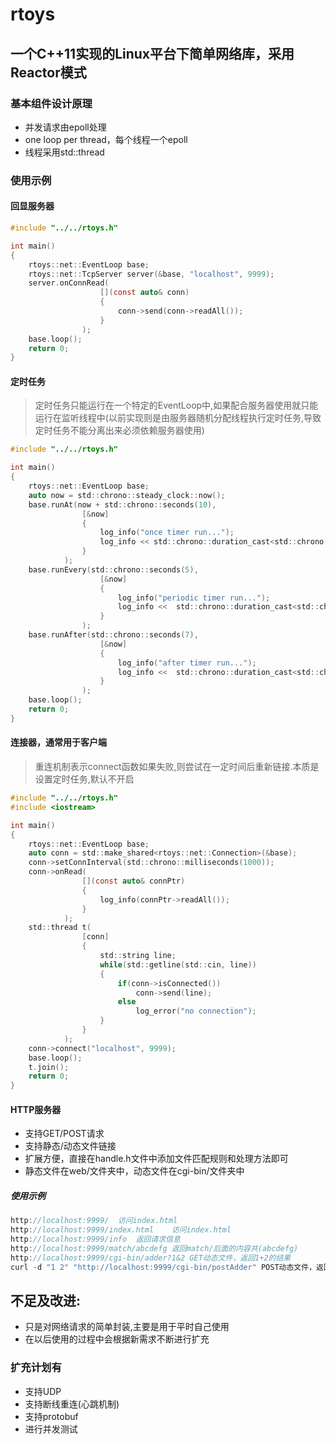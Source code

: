 # rtoys

## 一个C++11实现的Linux平台下简单网络库，采用Reactor模式

### 基本组件设计原理

* 并发请求由epoll处理
* one loop per thread，每个线程一个epoll
* 线程采用std::thread



### 使用示例

#### 回显服务器

```c
#include "../../rtoys.h"

int main()
{
    rtoys::net::EventLoop base;
    rtoys::net::TcpServer server(&base, "localhost", 9999);
    server.onConnRead(
                    [](const auto& conn)
                    {
                        conn->send(conn->readAll());
                    }
                );
    base.loop();
    return 0;
}
```

#### 定时任务

>定时任务只能运行在一个特定的EventLoop中,如果配合服务器使用就只能运行在监听线程中(以前实现则是由服务器随机分配线程执行定时任务,导致定时任务不能分离出来必须依赖服务器使用)

```c
#include "../../rtoys.h"

int main()
{
    rtoys::net::EventLoop base;
    auto now = std::chrono::steady_clock::now();
    base.runAt(now + std::chrono::seconds(10),
                [&now]
                {
                    log_info("once timer run...");
                    log_info << std::chrono::duration_cast<std::chrono::seconds>(std::chrono::steady_clock::now() - now).count(); 
                }
            );
    base.runEvery(std::chrono::seconds(5),
                    [&now]
                    {
                        log_info("periodic timer run...");
                        log_info <<  std::chrono::duration_cast<std::chrono::seconds>(std::chrono::steady_clock::now() - now).count();
                    }
                );
    base.runAfter(std::chrono::seconds(7),
                    [&now]
                    {
                        log_info("after timer run...");
                        log_info <<  std::chrono::duration_cast<std::chrono::seconds>(std::chrono::steady_clock::now() - now).count();
                    }
                );
    base.loop();
    return 0;
}
```

#### 连接器，通常用于客户端

>重连机制表示connect函数如果失败,则尝试在一定时间后重新链接.本质是设置定时任务,默认不开启

```c
#include "../../rtoys.h"
#include <iostream>

int main()
{
    rtoys::net::EventLoop base;
    auto conn = std::make_shared<rtoys::net::Connection>(&base);
    conn->setConnInterval(std::chrono::milliseconds(1000));
    conn->onRead(
                [](const auto& connPtr)
                {
                    log_info(connPtr->readAll());
                }
            );
    std::thread t(
                [conn]
                {
                    std::string line;
                    while(std::getline(std::cin, line))
                    {
                        if(conn->isConnected())
                            conn->send(line);
                        else
                            log_error("no connection");
                    }
                }
            );
    conn->connect("localhost", 9999);
    base.loop();
    t.join();
    return 0;
}
```



#### HTTP服务器

* 支持GET/POST请求
* 支持静态/动态文件链接
* 扩展方便，直接在handle.h文件中添加文件匹配规则和处理方法即可
* 静态文件在web/文件夹中，动态文件在cgi-bin/文件夹中


##### 使用示例

```c
http://localhost:9999/	访问index.html
http://localhost:9999/index.html	访问index.html
http://localhost:9999/info	返回请求信息
http://localhost:9999/match/abcdefg	返回match/后面的内容共(abcdefg)
http://localhost:9999/cgi-bin/adder?1&2	GET动态文件，返回1+2的结果
curl -d "1 2" "http://localhost:9999/cgi-bin/postAdder"	POST动态文件，返回1+2的结果
```




## 不足及改进:

* 只是对网络请求的简单封装,主要是用于平时自己使用
* 在以后使用的过程中会根据新需求不断进行扩充

### 扩充计划有

* 支持UDP
* 支持断线重连(心跳机制)
* 支持protobuf
* 进行并发测试
